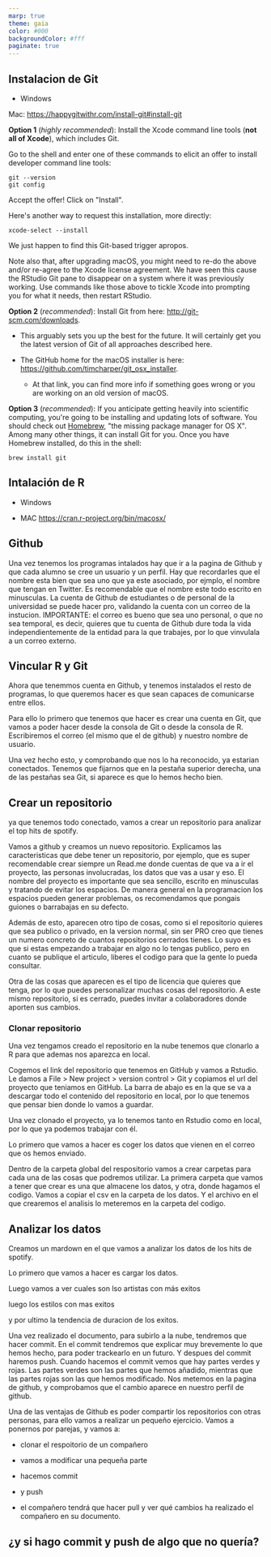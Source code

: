 ```yaml
---
marp: true
theme: gaia
color: #000
backgroundColor: #fff
paginate: true
---
```


## Instalacion de Git

-   Windows

Mac: <https://happygitwithr.com/install-git#install-git>

**Option 1** (*highly recommended*): Install the Xcode command line tools (**not all of Xcode**), which includes Git.

Go to the shell and enter one of these commands to elicit an offer to install developer command line tools:

```         
git --version
git config
```

Accept the offer! Click on "Install".

Here's another way to request this installation, more directly:

```         
xcode-select --install
```

We just happen to find this Git-based trigger apropos.

Note also that, after upgrading macOS, you might need to re-do the above and/or re-agree to the Xcode license agreement. We have seen this cause the RStudio Git pane to disappear on a system where it was previously working. Use commands like those above to tickle Xcode into prompting you for what it needs, then restart RStudio.

**Option 2** (*recommended*): Install Git from here: <http://git-scm.com/downloads>.

-   This arguably sets you up the best for the future. It will certainly get you the latest version of Git of all approaches described here.

-   The GitHub home for the macOS installer is here: <https://github.com/timcharper/git_osx_installer>.

    -   At that link, you can find more info if something goes wrong or you are working on an old version of macOS.

**Option 3** (*recommended*): If you anticipate getting heavily into scientific computing, you're going to be installing and updating lots of software. You should check out [Homebrew](http://brew.sh/), "the missing package manager for OS X". Among many other things, it can install Git for you. Once you have Homebrew installed, do this in the shell:

```         
brew install git
```

## Intalación de R

-   Windows

-   MAC <https://cran.r-project.org/bin/macosx/>

## Github

Una vez tenemos los programas intalados hay que ir a la pagina de Github y que cada alumno se cree un usuario y un perfil. Hay que recordarles que el nombre esta bien que sea uno que ya este asociado, por ejmplo, el nombre que tengan en Twitter. Es recomendable que el nombre este todo escrito en minusculas. La cuenta de Github de estudiantes o de personal de la universidad se puede hacer pro, validando la cuenta con un correo de la instucion. IMPORTANTE: el correo es bueno que sea uno personal, o que no sea temporal, es decir, quieres que tu cuenta de Github dure toda la vida independientemente de la entidad para la que trabajes, por lo que vinvulala a un correo externo.

## Vincular R y Git

Ahora que tenemmos cuenta en Github, y tenemos instalados el resto de programas, lo que queremos hacer es que sean capaces de comunicarse entre ellos.

Para ello lo primero que tenemos que hacer es crear una cuenta en Git, que vamos a poder hacer desde la consola de Git o desde la consola de R. Escribiremos el correo (el mismo que el de github) y nuestro nombre de usuario.

Una vez hecho esto, y comprobando que nos lo ha reconocido, ya estarian conectados. Tenemos que fijarnos que en la pestaña superior derecha, una de las pestañas sea Git, si aparece es que lo hemos hecho bien.

## Crear un repositorio

ya que tenemos todo conectado, vamos a crear un repositorio para analizar el top hits de spotify.

Vamos a github y creamos un nuevo repositorio. Explicamos las caracteristicas que debe tener un repositorio, por ejemplo, que es super recomendable crear siempre un Read.me donde cuentas de que va a ir el proyecto, las personas involucradas, los datos que vas a usar y eso. El nombre del proyecto es importante que sea sencillo, escrito en minusculas y tratando de evitar los espacios. De manera general en la programacion los espacios pueden generar problemas, os recomendamos que pongais guiones o barrabajas en su defecto.

Además de esto, aparecen otro tipo de cosas, como si el repositorio quieres que sea publico o privado, en la version normal, sin ser PRO creo que tienes un numero concreto de cuantos repositorios cerrados tienes. Lo suyo es que si estas empezando a trabajar en algo no lo tengas publico, pero en cuanto se publique el articulo, liberes el codigo para que la gente lo pueda consultar.

Otra de las cosas que aparecen es el tipo de licencia que quieres que tenga, por lo que puedes personalizar muchas cosas del repositorio. A este mismo repositorio, si es cerrado, puedes invitar a colaboradores donde aporten sus cambios.

### Clonar repositorio

Una vez tengamos creado el repositorio en la nube tenemos que clonarlo a R para que ademas nos aparezca en local.

Cogemos el link del repositorio que tenemos en GitHub y vamos a Rstudio. Le damos a File \> New project \> version control \> Git y copiamos el url del proyecto que teniamos en GitHub. La barra de abajo es en la que se va a descargar todo el contenido del repositorio en local, por lo que tenemos que pensar bien donde lo vamos a guardar.

Una vez clonado el proyecto, ya lo tenemos tanto en Rstudio como en local, por lo que ya podemos trabajar con él.

Lo primero que vamos a hacer es coger los datos que vienen en el correo que os hemos enviado.

Dentro de la carpeta global del respositorio vamos a crear carpetas para cada una de las cosas que podremos utilizar. La primera carpeta que vamos a tener que crear es una que almacene los datos, y otra, donde hagamos el codigo. Vamos a copiar el csv en la carpeta de los datos. Y el archivo en el que crearemos el analisis lo meteremos en la carpeta del codigo.

## Analizar los datos

Creamos un mardown en el que vamos a analizar los datos de los hits de spotify.

Lo primero que vamos a hacer es cargar los datos.

Luego vamos a ver cuales son lso artistas con más exitos

luego los estilos con mas exitos

y por ultimo la tendencia de duracion de los exitos.

Una vez realizado el documento, para subirlo a la nube, tendremos que hacer commit. En el commit tendremos que explicar muy brevemente lo que hemos hecho, para poder trackearlo en un futuro. Y despues del commit haremos push. Cuando hacemos el commit vemos que hay partes verdes y rojas. Las partes verdes son las partes que hemos añadido, mientras que las partes rojas son las que hemos modificado. Nos metemos en la pagina de github, y comprobamos que el cambio aparece en nuestro perfil de github.

Una de las ventajas de Github es poder compartir los repositorios con otras personas, para ello vamos a realizar un pequeño ejercicio. Vamos a ponernos por parejas, y vamos a:

-   clonar el respoitorio de un compañero

-   vamos a modificar una pequeña parte

-   hacemos commit

-   y push

-   el compañero tendrá que hacer pull y ver qué cambios ha realizado el compañero en su documento.

## ¿y si hago commit y push de algo que no quería?
